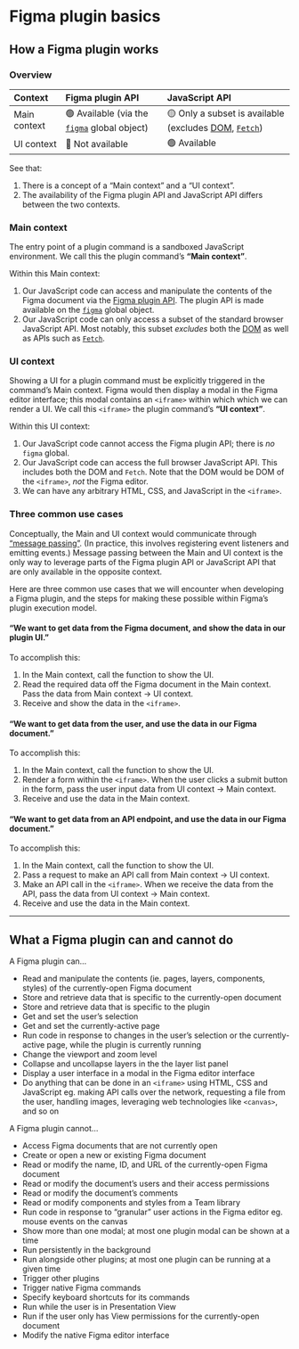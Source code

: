 # Figma plugin basics

## How a Figma plugin works

### Overview

Context | Figma plugin API  | JavaScript API
:--|:--|:--
Main context | 🟢 Available (via the [`figma`](https://figma.com/plugin-docs/api/figma/) global object) | 🟡 Only a subset is available (excludes [DOM](https://developer.mozilla.org/en-US/docs/Web/API/Document_Object_Model), [`Fetch`](https://developer.mozilla.org/en-US/docs/Web/API/Fetch_API))
UI context | 🔴 Not available | 🟢 Available

See that:

1. There is a concept of a “Main context” and a “UI context”.
2. The availability of the Figma plugin API and JavaScript API differs between the two contexts.

### Main context

The entry point of a plugin command is a sandboxed JavaScript environment. We call this the plugin command’s **“Main context”**.

Within this Main context:

1. Our JavaScript code can access and manipulate the contents of the Figma document via the [Figma plugin API](https://figma.com/plugin-docs/api/api-overview/). The plugin API is made available on the [`figma`](https://figma.com/plugin-docs/api/figma/) global object.
2. Our JavaScript code can only access a subset of the standard browser JavaScript API. Most notably, this subset *excludes* both the [DOM](https://developer.mozilla.org/en-US/docs/Web/API/Document_Object_Model) as well as APIs such as [`Fetch`](https://developer.mozilla.org/en-US/docs/Web/API/Fetch_API).

### UI context

Showing a UI for a plugin command must be explicitly triggered in the command’s Main context. Figma would then display a modal in the Figma editor interface; this modal contains an `<iframe>` within which which we can render a UI. We call this `<iframe>` the plugin command’s **“UI context”**.

Within this UI context:

1. Our JavaScript code cannot access the Figma plugin API; there is *no* `figma` global.
2. Our JavaScript code can access the full browser JavaScript API. This includes both the DOM and `Fetch`. Note that the DOM would be DOM of the `<iframe>`, *not* the Figma editor.
3. We can have any arbitrary HTML, CSS, and JavaScript in the `<iframe>`.

### Three common use cases

Conceptually, the Main and UI context would communicate through [“message passing”](https://figma.com/plugin-docs/how-plugins-run/). (In practice, this involves registering event listeners and emitting events.) Message passing between the Main and UI context is the only way to leverage parts of the Figma plugin API or JavaScript API that are only available in the opposite context.

Here are three common use cases that we will encounter when developing a Figma plugin, and the steps for making these possible within Figma’s plugin execution model.

#### “We want to get data from the Figma document, and show the data in our plugin UI.”

To accomplish this:

1. In the Main context, call the function to show the UI.
2. Read the required data off the Figma document in the Main context. Pass the data from Main context → UI context.
3. Receive and show the data in the `<iframe>`.

#### “We want to get data from the user, and use the data in our Figma document.”

To accomplish this:

1. In the Main context, call the function to show the UI.
2. Render a form within the `<iframe>`. When the user clicks a submit button in the form, pass the user input data from UI context → Main context.
3. Receive and use the data in the Main context.

#### “We want to get data from an API endpoint, and use the data in our Figma document.”

To accomplish this:

1. In the Main context, call the function to show the UI.
2. Pass a request to make an API call from Main context → UI context.
3. Make an API call in the `<iframe>`. When we receive the data from the API, pass the data from UI context → Main context.
4. Receive and use the data in the Main context.

---

## What a Figma plugin can and cannot do

A Figma plugin can…

- Read and manipulate the contents (ie. pages, layers, components, styles) of the currently-open Figma document
- Store and retrieve data that is specific to the currently-open document
- Store and retrieve data that is specific to the plugin
- Get and set the user’s selection
- Get and set the currently-active page
- Run code in response to changes in the user’s selection or the currently-active page, while the plugin is currently running
- Change the viewport and zoom level
- Collapse and uncollapse layers in the the layer list panel
- Display a user interface in a modal in the Figma editor interface
- Do anything that can be done in an `<iframe>` using HTML, CSS and JavaScript eg. making API calls over the network, requesting a file from the user, handling images, leveraging web technologies like `<canvas>`, and so on

A Figma plugin cannot…

- Access Figma documents that are not currently open
- Create or open a new or existing Figma document
- Read or modify the name, ID, and URL of the currently-open Figma document
- Read or modify the document’s users and their access permissions
- Read or modify the document’s comments
- Read or modify components and styles from a Team library
- Run code in response to “granular” user actions in the Figma editor eg. mouse events on the canvas
- Show more than one modal; at most one plugin modal can be shown at a time
- Run persistently in the background
- Run alongside other plugins; at most one plugin can be running at a given time
- Trigger other plugins
- Trigger native Figma commands
- Specify keyboard shortcuts for its commands
- Run while the user is in Presentation View
- Run if the user only has View permissions for the currently-open document
- Modify the native Figma editor interface
